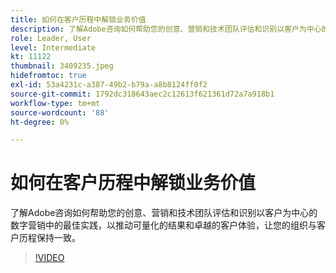 ```yaml
---
title: 如何在客户历程中解锁业务价值
description: 了解Adobe咨询如何帮助您的创意、营销和技术团队评估和识别以客户为中心的数字营销中的最佳实践，以推动可量化的结果和卓越的客户体验，让您的组织与客户历程保持一致。
role: Leader, User
level: Intermediate
kt: 11122
thumbnail: 3409235.jpeg
hidefromtoc: true
exl-id: 53a4231c-a387-49b2-b79a-a8b8124ff0f2
source-git-commit: 1792dc318643aec2c12613f621361d72a7a918b1
workflow-type: tm+mt
source-wordcount: '88'
ht-degree: 0%

---
```


# 如何在客户历程中解锁业务价值

了解Adobe咨询如何帮助您的创意、营销和技术团队评估和识别以客户为中心的数字营销中的最佳实践，以推动可量化的结果和卓越的客户体验，让您的组织与客户历程保持一致。

>[!VIDEO](https://video.tv.adobe.com/v/3409235/?quality=12&learn=on)
